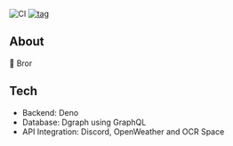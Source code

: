 ![CI](https://github.com/MikaelPorttila/totally-not-a-bot/workflows/CI/badge.svg?branch=main)
[![tag](https://img.shields.io/github/tag/MikaelPorttila/totally-not-a-bot.svg)](https://github.com/MikaelPorttila/totally-not-a-bot/releases)

## About
🤖 Bror

## Tech
- Backend: Deno
- Database: Dgraph using GraphQL
- API Integration: Discord, OpenWeather and OCR Space